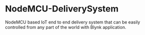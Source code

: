 # NodeMCU-DeliverySystem
NodeMCU based IoT end to end delivery system that can be easily controlled from any part of the world with Blynk application.
